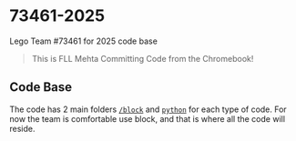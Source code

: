 # 73461-2025
Lego Team #73461 for 2025 code base

> This is FLL Mehta Committing Code from the Chromebook!

## Code Base
The code has 2 main folders [`/block`](/block) and [`python`](/python) for each type of code. For now the team is comfortable use block, and that is where all the code will reside.